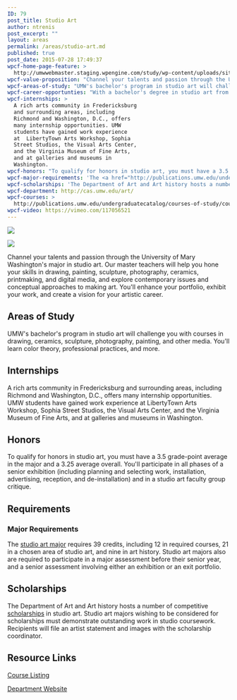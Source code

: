 ```yaml
---
ID: 79
post_title: Studio Art
author: ntrenis
post_excerpt: ""
layout: areas
permalink: /areas/studio-art.md
published: true
post_date: 2015-07-28 17:49:37
wpcf-home-page-feature: >
  http://umwwebmaster.staging.wpengine.com/study/wp-content/uploads/sites/5/2015/07/Art-show-5e.jpg
wpcf-value-proposition: "Channel your talents and passion through the University of Mary Washington's major in studio art. Our master teachers will help you hone your skills in drawing, painting, sculpture, photography, ceramics, printmaking, and digital media, and explore contemporary issues and conceptual approaches to making art. You'll enhance your portfolio, exhibit your work, and create a vision for your artistic career."
wpcf-areas-of-study: "UMW's bachelor's program in studio art will challenge you with courses in drawing, ceramics, sculpture, photography, painting, and other media. You'll learn color theory, professional practices, and more."
wpcf-career-opportunties: "With a bachelor's degree in studio art from UMW, you'll be prepared for such careers as graphic artist, illustrator, photographer, cartoonist, sketch artist, animator, designer, gallery owner, visual merchandiser, or art appraiser, among other possibilities."
wpcf-internships: >
  A rich arts community in Fredericksburg
  and surrounding areas, including
  Richmond and Washington, D.C., offers
  many internship opportunities. UMW
  students have gained work experience
  at  LibertyTown Arts Workshop, Sophia
  Street Studios, the Visual Arts Center,
  and the Virginia Museum of Fine Arts,
  and at galleries and museums in
  Washington.
wpcf-honors: "To qualify for honors in studio art, you must have a 3.5 grade-point average in the major and a 3.25 average overall. You'll participate in all phases of a senior exhibition (including  planning and selecting work, installation, advertising, reception, and de-installation) and in a studio art faculty group critique."
wpcf-major-requirements: 'The <a href="http://publications.umw.edu/undergraduatecatalog/courses-of-study/majors/arts/">studio art major</a> requires 39 credits, including 12 in required courses, 21 in a chosen area of studio art, and nine in art history. Studio art majors also are required to participate in a major assessment before their senior year, and a senior assessment involving either an exhibition or an exit portfolio.'
wpcf-scholarships: 'The Department of Art and Art history hosts a number of competitive <a href="http://cas.umw.edu/art/scholarship-descriptions/">scholarships</a> in studio art. Studio art majors wishing to be considered for scholarships must demonstrate outstanding work in studio coursework. Recipients will file an artist statement and images with the scholarship coordinator.'
wpcf-department: http://cas.umw.edu/art/
wpcf-courses: >
  http://publications.umw.edu/undergraduatecatalog/courses-of-study/course-descriptions/arts/
wpcf-video: https://vimeo.com/117056521
---
```


<!-- Types Custom Fields: -->
[![](http://umwwebmaster.staging.wpengine.com/study/wp-content/uploads/sites/5/2015/07/Art-show-5e.jpg)](http://umwwebmaster.staging.wpengine.com/study/wp-content/uploads/sites/5/2015/07/Art-show-5e.jpg)
<!-- End home-page-feature -->

<!-- video -->
[![](https://i.vimeocdn.com/video/503624386_960.jpg)](https://vimeo.com/117056521)
<!-- End video -->

<!-- value-proposition -->
Channel your talents and passion through the University of Mary Washington's major in studio art. Our master teachers will help you hone your skills in drawing, painting, sculpture, photography, ceramics, printmaking, and digital media, and explore contemporary issues and conceptual approaches to making art. You'll enhance your portfolio, exhibit your work, and create a vision for your artistic career.
<!-- End value-proposition -->

<!-- areas-of-study -->
## Areas of Study
UMW's bachelor's program in studio art will challenge you with courses in drawing, ceramics, sculpture, photography, painting, and other media. You'll learn color theory, professional practices, and more.
<!-- End areas-of-study -->

<!-- internships -->
## Internships
A rich arts community in Fredericksburg and surrounding areas, including Richmond and Washington, D.C., offers many internship opportunities. UMW students have gained work experience at LibertyTown Arts Workshop, Sophia Street Studios, the Visual Arts Center, and the Virginia Museum of Fine Arts, and at galleries and museums in Washington.
<!-- End internships -->

<!-- honors -->
## Honors
To qualify for honors in studio art, you must have a 3.5 grade-point average in the major and a 3.25 average overall. You'll participate in all phases of a senior exhibition (including planning and selecting work, installation, advertising, reception, and de-installation) and in a studio art faculty group critique.
<!-- End honors -->

<!-- requirements -->
## Requirements

<!-- major-requirements -->
### Major Requirements
The [studio art major](http://publications.umw.edu/undergraduatecatalog/courses-of-study/majors/arts/) requires 39 credits, including 12 in required courses, 21 in a chosen area of studio art, and nine in art history. Studio art majors also are required to participate in a major assessment before their senior year, and a senior assessment involving either an exhibition or an exit portfolio.
<!-- End major-requirements -->

<!-- End requirements -->

<!-- scholarships -->
## Scholarships
The Department of Art and Art history hosts a number of competitive [scholarships](http://cas.umw.edu/art/scholarship-descriptions/) in studio art. Studio art majors wishing to be considered for scholarships must demonstrate outstanding work in studio coursework. Recipients will file an artist statement and images with the scholarship coordinator.
<!-- End scholarships -->

<!-- resource-links -->
## Resource Links

<!-- courses -->
[Course Listing](http://publications.umw.edu/undergraduatecatalog/courses-of-study/course-descriptions/arts/)

<!-- End courses -->


<!-- department -->
[Department Website](http://cas.umw.edu/art/)

<!-- End department -->

<!-- End resource-links -->

<!-- End Types Custom Fields -->
